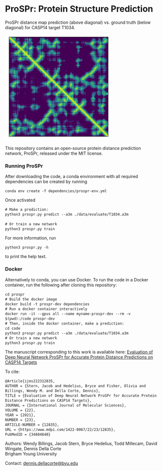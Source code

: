 # ProSPr: Protein Structure Prediction

ProSPr distance map prediction (above diagonal) vs. ground truth (below diagonal) for CASP14 target T1034.

<img src="https://github.com/dellacortelab/prospr/blob/master/data/results/T1034/dist_pred_label.png?raw=true" alt="drawing" width="350"/>

This repository contains an open-source protein distance prediction network, ProSPr, released under the MIT license.

### Running ProSPr

After downloading the code, a conda environment with all required dependencies can be created by running    
```
conda env create -f dependencies/prospr-env.yml
```   
Once activated
```
# Make a prediction:
python3 prospr.py predict --a3m ./data/evaluate/T1034.a3m

# Or train a new network
python3 prospr.py train
```
For more information, run    
```
python3 prospr.py -h
```
to print the help text.   


### Docker
Alternatively to conda, you can use Docker. To run the code in a Docker container, run the following after cloning this repository:
```
cd prospr
# Build the docker image
docker build -t prospr-dev dependencies
# Run a docker container interactively
docker run -it --gpus all --name myname-prospr-dev --rm -v $(pwd):/code prospr-dev
# Then, inside the docker container, make a prediction:
cd code
python3 prospr.py predict --a3m ./data/evaluate/T1034.a3m
# Or train a new network
python3 prospr.py train
```

The manuscript corresponding to this work is available here:
[Evaluation of Deep Neural Network ProSPr for Accurate Protein Distance Predictions on CASP14 Targets](https://www.mdpi.com/1422-0067/22/23/12835)

To cite:
```
@Article{ijms222312835,
AUTHOR = {Stern, Jacob and Hedelius, Bryce and Fisher, Olivia and Billings, Wendy M. and Della Corte, Dennis},
TITLE = {Evaluation of Deep Neural Network ProSPr for Accurate Protein Distance Predictions on CASP14 Targets},
JOURNAL = {International Journal of Molecular Sciences},
VOLUME = {22},
YEAR = {2021},
NUMBER = {23},
ARTICLE-NUMBER = {12835},
URL = {https://www.mdpi.com/1422-0067/22/23/12835},
PubMedID = {34884640}
```
Authors: 
Wendy Billings, Jacob Stern, Bryce Hedelius, Todd Millecam, David Wingate, Dennis Della Corte   
Brigham Young University

Contact: dennis.dellacorte@byu.edu
